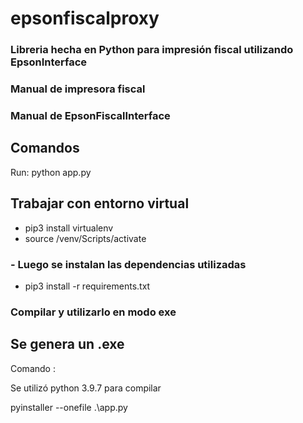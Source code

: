 # epsonfiscalproxy
### Libreria hecha en Python para impresión fiscal utilizando EpsonInterface

### Manual de impresora fiscal


### Manual de EpsonFiscalInterface


## Comandos
Run:
    python app.py

## Trabajar con entorno virtual
- pip3 install virtualenv
- source /venv/Scripts/activate

### - Luego se instalan las dependencias utilizadas

- pip3 install  -r requirements.txt 

### Compilar y utilizarlo en modo exe 
## Se genera un .exe

Comando :

Se utilizó python 3.9.7 para compilar

 pyinstaller --onefile .\app.py



